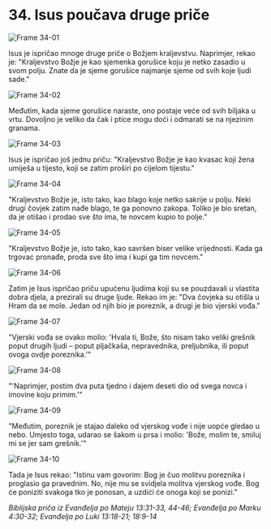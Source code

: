 # 34. Isus poučava druge priče

![Frame 34-01](https://cdn.door43.org/obs/jpg/360px/obs-en-34-01.jpg)

Isus je ispričao mnoge druge priče o Božjem kraljevstvu. Naprimjer, rekao je: "Kraljevstvo Božje je kao sjemenka gorušice koju je netko zasadio u svom polju. Znate da je sjeme gorušice najmanje sjeme od svih koje ljudi sade."

![Frame 34-02](https://cdn.door43.org/obs/jpg/360px/obs-en-34-02.jpg)

Međutim, kada sjeme gorušice naraste, ono postaje veće od svih biljaka u vrtu. Dovoljno je veliko da čak i ptice mogu doći i odmarati se na njezinim granama.

![Frame 34-03](https://cdn.door43.org/obs/jpg/360px/obs-en-34-03.jpg)

Isus je ispričao još jednu priču: "Kraljevstvo Božje je kao kvasac koji žena umiješa u tijesto, koji se zatim proširi po cijelom tijestu."

![Frame 34-04](https://cdn.door43.org/obs/jpg/360px/obs-en-34-04.jpg)

"Kraljevstvo Božje je, isto tako, kao blago koje netko sakrije u polju. Neki drugi čovjek zatim nađe blago, te ga ponovno zakopa. Toliko je bio sretan, da je otišao i prodao sve što ima, te novcem kupio to polje."

![Frame 34-05](https://cdn.door43.org/obs/jpg/360px/obs-en-34-05.jpg)

"Kraljevstvo Božje je, isto tako, kao savršen biser velike vrijednosti. Kada ga trgovac pronađe, proda sve što ima i kupi ga tim novcem."

![Frame 34-06](https://cdn.door43.org/obs/jpg/360px/obs-en-34-06.jpg)

Zatim je Isus ispričao priču upućenu ljudima koji su se pouzdavali u vlastita dobra djela, a prezirali su druge ljude. Rekao im je: "Dva čovjeka su otišla u Hram da se mole. Jedan od njih bio je poreznik, a drugi je bio vjerski vođa."

![Frame 34-07](https://cdn.door43.org/obs/jpg/360px/obs-en-34-07.jpg)

"Vjerski vođa se ovako molio: 'Hvala ti, Bože, što nisam tako veliki grešnik poput drugih ljudi – poput pljačkaša, nepravednika, preljubnika, ili poput ovoga ovdje poreznika.'"

![Frame 34-08](https://cdn.door43.org/obs/jpg/360px/obs-en-34-08.jpg)

"'Naprimjer, postim dva puta tjedno i dajem deseti dio od svega novca i imovine koju primim.'"

![Frame 34-09](https://cdn.door43.org/obs/jpg/360px/obs-en-34-09.jpg)

"Međutim, poreznik je stajao daleko od vjerskog vođe i nije uopće gledao u nebo. Umjesto toga, udarao se šakom u prsa i molio: 'Bože, molim te, smiluj mi se jer sam grešnik.'"

![Frame 34-10](https://cdn.door43.org/obs/jpg/360px/obs-en-34-10.jpg)

Tada je Isus rekao: "Istinu vam govorim: Bog je čuo molitvu poreznika i proglasio ga pravednim. No, nije mu se svidjela molitva vjerskog vođe. Bog će poniziti svakoga tko je ponosan, a uzdići će onoga koji se ponizi."

_Biblijska priča iz Evanđelja po Mateju 13:31-33, 44-46; Evanđelja po Marku 4:30-32; Evanđelja po Luki 13:18-21; 18:9-14_
